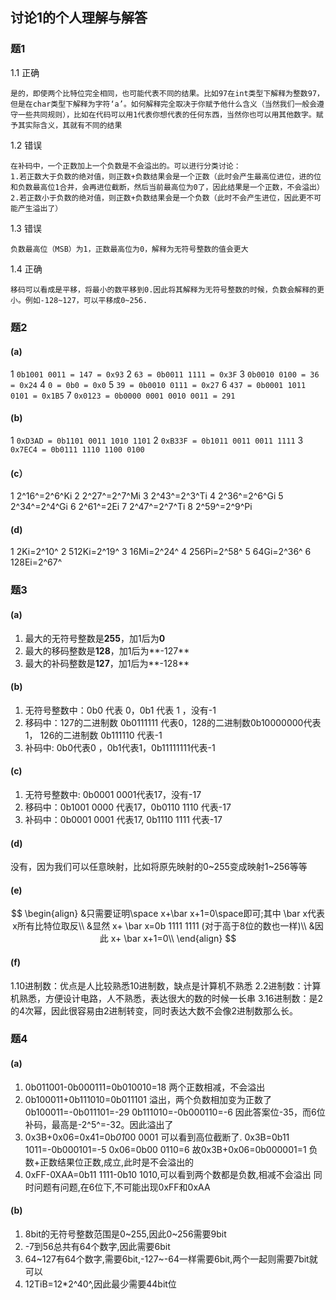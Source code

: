 ## 讨论1的个人理解与解答
### 题1
1.1 正确

```
是的，即使两个比特位完全相同，也可能代表不同的结果。比如97在int类型下解释为整数97，但是在char类型下解释为字符‘a’。如何解释完全取决于你赋予他什么含义（当然我们一般会遵守一些共同规则），比如在代码可以用1代表你想代表的任何东西，当然你也可以用其他数字。赋予其实际含义，其就有不同的结果
```

1.2 错误

```
在补码中，一个正数加上一个负数是不会溢出的。可以进行分类讨论：
1.若正数大于负数的绝对值，则正数+负数结果会是一个正数（此时会产生最高位进位，进的位和负数最高位1合并，会再进位截断，然后当前最高位为0了，因此结果是一个正数，不会溢出）
2.若正数小于负数的绝对值，则正数+负数结果会是一个负数（此时不会产生进位，因此更不可能产生溢出了）
```
1.3 错误
```
负数最高位（MSB）为1，正数最高位为0，解释为无符号整数的值会更大
```
1.4 正确
```
移码可以看成是平移，将最小的数平移到0.因此将其解释为无符号整数的时候，负数会解释的更小。例如-128~127，可以平移成0~256.
```
### 题2
#### (a)

1 `0b1001 0011 = 147 = 0x93`
2 `63 = 0b0011 1111 = 0x3F`
3 `0b0010 0100 = 36 = 0x24`
4 `0 = 0b0 = 0x0`
5 `39 = 0b0010 0111 = 0x27`
6 `437 = 0b0001 1011 0101 = 0x1B5`
7 `0x0123 = 0b0000 0001 0010 0011 = 291`

#### (b)

1 `0xD3AD = 0b1101 0011 1010 1101`
2 `0xB33F = 0b1011 0011 0011 1111`
3 `0x7EC4 = 0b0111 1110 1100 0100`

#### (c）

1 2^16^=2^6^Ki
2 2^27^=2^7^Mi
3 2^43^=2^3^Ti
4 2^36^=2^6^Gi
5 2^34^=2^4^Gi
6 2^61^=2Ei
7 2^47^=2^7^Ti
8 2^59^=2^9^Pi

#### (d)

1 2Ki=2^10^
2 512Ki=2^19^
3 16Mi=2^24^
4 256Pi=2^58^
5 64Gi=2^36^
6 128Ei=2^67^

### 题3

#### (a)
1. 最大的无符号整数是**255**，加1后为**0**
2. 最大的移码整数是**128**，加1后为**-127**
3. 最大的补码整数是**127**，加1后为**-128**

#### (b)
1. 无符号整数中：0b0 代表 0，0b1 代表 1 ，没有-1
2. 移码中：127的二进制数 0b0111111 代表0，128的二进制数0b10000000代表1， 126的二进制数 0b111110 代表-1
3. 补码中: 0b0代表0 ，0b1代表1，0b11111111代表-1

#### (c)
1. 无符号整数中: 0b0001 0001代表17，没有-17
2. 移码中：0b1001 0000 代表17，0b0110 1110 代表-17
3. 补码中：0b0001 0001 代表17,  0b1110 1111 代表-17

#### (d)

没有，因为我们可以任意映射，比如将原先映射的0~255变成映射1~256等等

#### (e)

$$
\begin{align}
&只需要证明\space x+\bar x+1=0\space即可;其中 \bar x代表x所有比特位取反\\
&显然 x+ \bar x=0b 1111 1111 (对于高于8位的数也一样)\\
&因此 x+ \bar x+1=0\\
\end{align}
$$

#### (f)

1.10进制数：优点是人比较熟悉10进制数，缺点是计算机不熟悉
2.2进制数：计算机熟悉，方便设计电路，人不熟悉，表达很大的数的时候一长串
3.16进制数：是2的4次幂，因此很容易由2进制转变，同时表达大数不会像2进制数那么长。

### 题4
#### (a)
1. 0b011001-0b000111=0b010010=18 两个正数相减，不会溢出
2. 0b100011+0b111010=0b011101 溢出，两个负数相加变为正数了
0b100011=-0b011101=-29
0b111010=-0b000110=-6
因此答案位-35，而6位补码，最高是-2^5^=-32。因此溢出了
3. 0x3B+0x06=0x41=0b*01*00 0001 可以看到高位截断了.
0x3B=0b11 1011=-0b000101=-5
0x06=0b00 0110=6
故0x3B+0x06=0b000001=1
负数+正数结果位正数,成立,此时是不会溢出的
4. 0xFF-0XAA=0b11 1111-0b10 1010,可以看到两个数都是负数,相减不会溢出 
同时问题有问题,在6位下,不可能出现0xFF和0xAA

#### (b)
1. 8bit的无符号整数范围是0~255,因此0~256需要9bit
2. -7到56总共有64个数字,因此需要6bit
3. 64\~127有64个数字,需要6bit,-127~-64一样需要6bit,两个一起则需要7bit就可以
4. 12TiB=12\*2^40^,因此最少需要44bit位